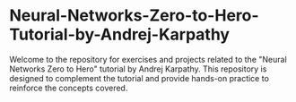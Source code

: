 # Neural-Networks-Zero-to-Hero-Tutorial-by-Andrej-Karpathy
Welcome to the repository for exercises and projects related to the "Neural Networks Zero to Hero" tutorial by Andrej Karpathy. This repository is designed to complement the tutorial and provide hands-on practice to reinforce the concepts covered.

